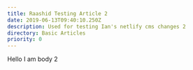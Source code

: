 ```yaml
---
title: Raashid Testing Article 2
date: 2019-06-13T09:40:10.250Z
description: Used for testing Ian's netlify cms changes 2
directory: Basic Articles
priority: 0
---
```

Hello I am body 2
